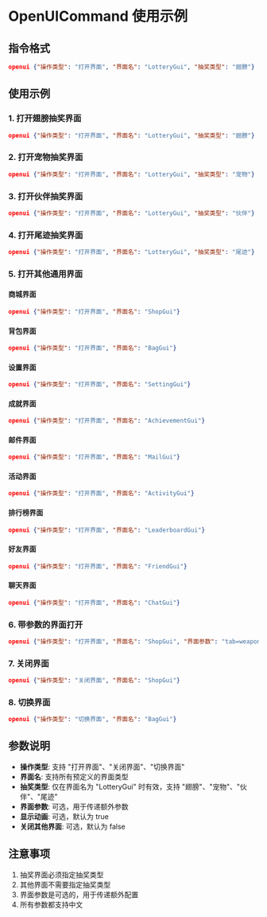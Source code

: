 # OpenUICommand 使用示例

## 指令格式

```json
openui {"操作类型": "打开界面", "界面名": "LotteryGui", "抽奖类型": "翅膀"}
```

## 使用示例

### 1. 打开翅膀抽奖界面
```json
openui {"操作类型": "打开界面", "界面名": "LotteryGui", "抽奖类型": "翅膀"}
```

### 2. 打开宠物抽奖界面
```json
openui {"操作类型": "打开界面", "界面名": "LotteryGui", "抽奖类型": "宠物"}
```

### 3. 打开伙伴抽奖界面
```json
openui {"操作类型": "打开界面", "界面名": "LotteryGui", "抽奖类型": "伙伴"}
```

### 4. 打开尾迹抽奖界面
```json
openui {"操作类型": "打开界面", "界面名": "LotteryGui", "抽奖类型": "尾迹"}
```

### 5. 打开其他通用界面

#### 商城界面
```json
openui {"操作类型": "打开界面", "界面名": "ShopGui"}
```

#### 背包界面
```json
openui {"操作类型": "打开界面", "界面名": "BagGui"}
```

#### 设置界面
```json
openui {"操作类型": "打开界面", "界面名": "SettingGui"}
```

#### 成就界面
```json
openui {"操作类型": "打开界面", "界面名": "AchievementGui"}
```

#### 邮件界面
```json
openui {"操作类型": "打开界面", "界面名": "MailGui"}
```

#### 活动界面
```json
openui {"操作类型": "打开界面", "界面名": "ActivityGui"}
```

#### 排行榜界面
```json
openui {"操作类型": "打开界面", "界面名": "LeaderboardGui"}
```

#### 好友界面
```json
openui {"操作类型": "打开界面", "界面名": "FriendGui"}
```

#### 聊天界面
```json
openui {"操作类型": "打开界面", "界面名": "ChatGui"}
```

### 6. 带参数的界面打开
```json
openui {"操作类型": "打开界面", "界面名": "ShopGui", "界面参数": "tab=weapon"}
```

### 7. 关闭界面
```json
openui {"操作类型": "关闭界面", "界面名": "ShopGui"}
```

### 8. 切换界面
```json
openui {"操作类型": "切换界面", "界面名": "BagGui"}
```

## 参数说明

- **操作类型**: 支持 "打开界面"、"关闭界面"、"切换界面"
- **界面名**: 支持所有预定义的界面类型
- **抽奖类型**: 仅在界面名为 "LotteryGui" 时有效，支持 "翅膀"、"宠物"、"伙伴"、"尾迹"
- **界面参数**: 可选，用于传递额外参数
- **显示动画**: 可选，默认为 true
- **关闭其他界面**: 可选，默认为 false

## 注意事项

1. 抽奖界面必须指定抽奖类型
2. 其他界面不需要指定抽奖类型
3. 界面参数是可选的，用于传递额外配置
4. 所有参数都支持中文

